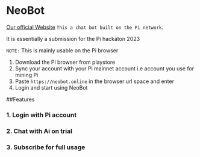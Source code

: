 # NeoBot 
[Our official Website](https://neobot.online)
`This a chat bot built on the Pi network`.

It is essentially a submission for the Pi hackaton 2023 

`NOTE:` This is mainly usable on the Pi browser 
1. Download the Pi browser from playstore
2. Sync your account with your Pi mainnet account i.e account you use for mining Pi
3. Paste `https://neobot.online` in the browser url space and enter
4. Login and start using NeoBot



##Features

### 1. Login with Pi account
### 2. Chat with Ai on trial
### 3. Subscribe for full usage
